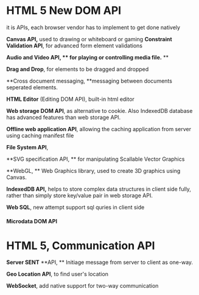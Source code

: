 # HTML 5 New DOM API

it is APIs,  each browser vendor has to implement to get done natively

**Canvas API,** used to drawing or whiteboard or gaming
**Constraint Validation API**, for advanced form element validations

**Audio and Video API, ** for playing or controlling media file.** **

**Drag and Drop**, for elements to be dragged and dropped

**Cross document messaging, **messaging between documents seperated elements.

**HTML Editor** \(Editing DOM API\), built-in html editor

**Web storage DOM API**, as alternative to cookie.  Also IndexedDB database has advanced features than web storage API.

**Offline web application API**, allowing the caching application from server using caching manifest file

**File System API**,

**SVG specification API, ** for manipulating Scallable Vector Graphics

**WebGL, ** Web Graphics library, used to create 3D graphics using Canvas.

**IndexedDB API,** helps to store complex data structures in client side fully, rather than simply store key\/value pair in web storage API.

**Web SQL**, new attempt support sql quries in client side

#### Microdata DOM API

# HTML 5, Communication API

**Server SENT** **API, ** Initiage message from server to client as one-way.

**Geo Location API**, to find user's location

**WebSocket**, add native support for two-way communication


